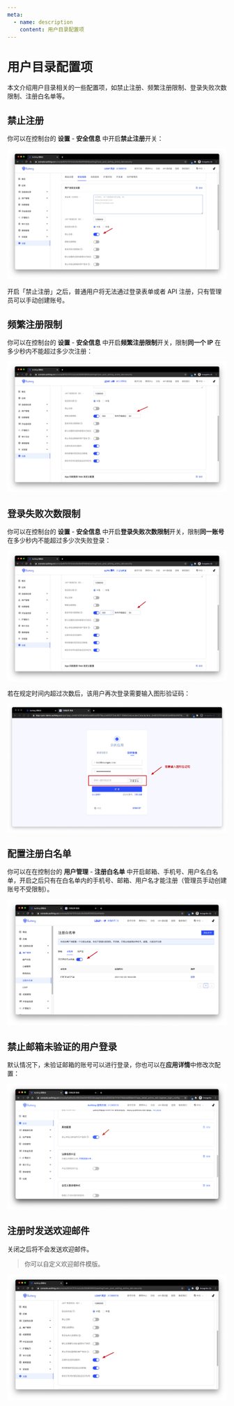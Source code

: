 ```yaml
---
meta:
  - name: description
    content: 用户目录配置项
---
```


# 用户目录配置项

<LastUpdated/>

本文介绍用户目录相关的一些配置项，如禁止注册、频繁注册限制、登录失败次数限制、注册白名单等。

## 禁止注册

你可以在控制台的 **设置** - **安全信息** 中开启**禁止注册**开关：

![](./images/disable-registration-settings.jpg)

开启「禁止注册」之后，普通用户将无法通过登录表单或者 API 注册，只有管理员可以手动创建账号。

## 频繁注册限制

你可以在控制台的 **设置** - **安全信息** 中开启**频繁注册限制**开关，限制**同一个 IP** 在多少秒内不能超过多少次注册：

![](./images/registration-frequency-check-settings.jpg)

## 登录失败次数限制

你可以在控制台的 **设置** - **安全信息** 中开启**登录失败次数限制**开关，限制**同一账号**在多少秒内不能超过多少次失败登录：

![](./images/login-fail-frequency-check-settings.jpg)

若在规定时间内超过次数后，该用户再次登录需要输入图形验证码：

![](./images/enter-captcha.jpg)

## 配置注册白名单

你可以在在控制台的 **用户管理** - **注册白名单** 中开启邮箱、手机号、用户名白名单，开启之后只有在白名单内的手机号、邮箱、用户名才能注册（管理员手动创建账号不受限制）。

![](./images/whitelist.jpg)

## 禁止邮箱未验证的用户登录

默认情况下，未验证邮箱的账号可以进行登录，你也可以在**应用详情**中修改次配置：

![](./images/disable-unverified-email-login.png)

## 注册时发送欢迎邮件

关闭之后将不会发送欢迎邮件。

> 你可以自定义欢迎邮件模版。

![](./images/send-welcome-email-settings.jpg)